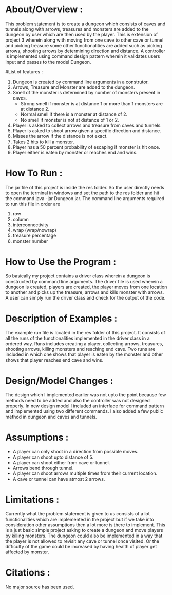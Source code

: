 # About/Overview : 
This problem statement is to create a dungeon which consists of caves and tunnels along with arrows, 
treasures and monsters are added to the dungeon by user which are then used by the player. 
This is extension of project 3 wherein along with moving from one cave to other cave or tunnel 
and picking treasure some other functionalities are added such as picking arrows, shooting
arrows by determining direction and distance. A controller is implemented using command design 
pattern wherein it validates users input and passes to the model Dungeon.

#List of features : 

1. Dungeon is created by command line arguments in a construtor.
2. Arrows, Treasure and Monster are added to the dungeon.
3. Smell of the monster is determined by number of monsters present in caves.
   * Strong smell if monster is at distance 1 or more than 1 monsters are at distance 2.
   * Normal smell if there is a monster at distance of 2.
   * No smell if monster is not at distance of 1 or 2.
4. Player is asked to collect arrows and treasure from caves and tunnels.
5. Player is asked to shoot arrow given a specific direction and distance.
6. Misses the arrow if the distance is not exact.
7. Takes 2 hits to kill a monster.
8. Player has a 50 percent probability of escaping if monster is hit once.
9. Player either is eaten by monster or reaches end and wins.

# How To Run : 
The jar file of this project is inside the res folder. So the user directly needs to open 
the terminal in windows and set the path to the res folder and hit the command java -jar 
Dungeon.jar. The command line arguments required to run this file in order are
1. row 
2. column
3. interconnectivity
4. wrap (wrap/nowrap)
5. treasure percentage
6. monster number

# How to Use the Program : 
So basically my project contains a driver class wherein a dungeon is constructed by command
line arguments. The driver file is used wherein a dungeon is created, players are created, 
the player moves from one location to another and picks up the treasure, arrows and kills 
monster with arrows. A user can simply run the driver class and check for the output of 
the code.


# Description of Examples : 
The example run file is located in the res folder of this project. It consists of all 
the runs of the functionalities implemented in the driver class in a ordered way. 
Runs includes creating a player, collecting arrows, treasures, shooting arrows, killing
monsters and reaching end cave. Two runs are included in which one shows that player is eaten
by the monster and other shows that player reaches end cave and wins.


# Design/Model Changes : 
The design which I implemented earlier was not upto the point because few methods need to be
added and also the controller was not designed properly. In new design model I included an
interface for command pattern and implemented using two different commands. I also added a
few public method in dungeon and caves and tunnels.

# Assumptions : 

* A player can only shoot in a direction from possible moves.
* A player can shoot upto distance of 5.
* A player can shoot either from cave or tunnel.
* Arrows bend through tunnel.
* A player can shoot arrows multiple times from their current location.
* A cave or tunnel can have atmost 2 arrows.

# Limitations : 
Currently what the problem statement is given to us consists of a lot functionalities 
which are implemented in the project but if we take into consideration other assumptions 
then a 	lot more is there to implement. This is a just basic simple project asking to 
create a dungeon and move players by killing monsters. The dungeon could also be 
implemented in a way that  the player is not allowed to revisit any cave or tunnel once
visited. Or the difficulty of the game could be increased by having health of player get
affected by monster.


# Citations : 
No major source has been used.
